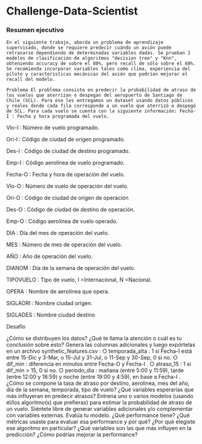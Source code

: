 # Challenge-Data-Scientist
### Resumen ejecutivo
    En el siguiente trabajo, aborda un problema de aprendizaje supervisado, donde se requiere predecir cuándo un avión puede retrasarse dependiendo de determinadas variables dadas. Se prueban 2 modelos de clasificación de algoritmos "decision tree" y "Knn", obteniendo accuracy de sobre el 80%, pero recall de sólo sobre el 60%. Se recomienda incorporar variables tales como clima, experiencia del piloto y características mecánicas del avión que podrían mejorar el recall del modelo.
    
    Problema El problema consiste en predecir la probabilidad de atraso de los vuelos que aterrizan o despegan del aeropuerto de Santiago de Chile (SCL). Para eso les entregamos un dataset usando datos públicos y reales donde cada fila corresponde a un vuelo que aterrizó o despegó de SCL. Para cada vuelo se cuenta con la siguiente información: Fecha-I : Fecha y hora programada del vuelo.

Vlo-I : Número de vuelo programado.

Ori-I : Código de ciudad de origen programado.

Des-I : Código de ciudad de destino programado.

Emp-I : Código aerolínea de vuelo programado.

Fecha-O : Fecha y hora de operación del vuelo.

Vlo-O : Número de vuelo de operación del vuelo.

Ori-O : Código de ciudad de origen de operación

Des-O : Código de ciudad de destino de operación.

Emp-O : Código aerolínea de vuelo operado.

DIA : Día del mes de operación del vuelo.

MES : Número de mes de operación del vuelo.

AÑO : Año de operación del vuelo.

DIANOM : Día de la semana de operación del vuelo.

TIPOVUELO : Tipo de vuelo, I =Internacional, N =Nacional.

OPERA : Nombre de aerolínea que opera.

SIGLAORI : Nombre ciudad origen.

SIGLADES : Nombre ciudad destino

Desafío

¿Cómo se distribuyen los datos? ¿Qué te llama la atención o cuál es tu conclusión sobre esto?
Genera las columnas adicionales y luego expórtelas en un archivo synthetic_features.csv : ○ temporada_alta : 1 si Fecha-I está entre 15-Dic y 3-Mar, o 15-Jul y 31-Jul, o 11-Sep y 30-Sep, 0 si no. ○ dif_min : diferencia en minutos entre Fecha-O y Fecha-I . ○ atraso_15 : 1 si dif_min > 15, 0 si no. ○ periodo_dia : mañana (entre 5:00 y 11:59), tarde (entre 12:00 y 18:59) y noche (entre 19:00 y 4:59), en base a Fecha-I .
¿Cómo se compone la tasa de atraso por destino, aerolínea, mes del año, día de la semana, temporada, tipo de vuelo? ¿Qué variables esperarías que más influyeran en predecir atrasos?
Entrena uno o varios modelos (usando el/los algoritmo(s) que prefieras) para estimar la probabilidad de atraso de un vuelo. Siéntete libre de generar variables adicionales y/o complementar con variables externas.
Evalúa tu modelo. ¿Qué performance tiene? ¿Qué métricas usaste para evaluar esa performance y por qué? ¿Por qué elegiste ese algoritmo en particular? ¿Qué variables son las que más influyen en la predicción? ¿Cómo podrías mejorar la performance?
